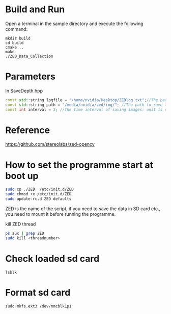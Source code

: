 
# Build and Run

Open a terminal in the sample directory and execute the following command:

    mkdir build
    cd build
    cmake ..
    make
    ./ZED_Data_Collection
    
# Parameters

In SaveDepth.hpp
```cpp
const std::string logfile = "/home/nvidia/Desktop/ZEDlog.txt";//The path of the logfile
const std::string path = "/media/nvidia/zed/img/"; //The path to save the images
const int interval = 2; //The time interval of saving images: unit is second
```

# Reference

https://github.com/stereolabs/zed-opencv

# How to set the programme start at boot up
```sh
sudo cp ./ZED  /etc/init.d/ZED
sudo chmod +x /etc/init.d/ZED
sudo update-rc.d ZED defaults
```
ZED is the name of the script, if you need to save the data in SD card etc., you need to mount it before running the programme. 

kill ZED thread
```sh
ps aux | grep ZED
sudo kill <threadnumber>
```

# Check loaded sd card
```
lsblk
```

# Format sd card
```
sudo mkfs.ext3 /dev/mmcblk1p1
```


